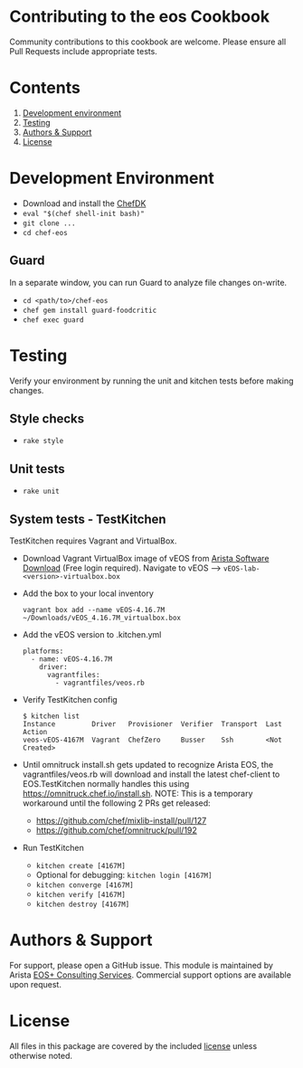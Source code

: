 # Contributing to the eos Cookbook

Community contributions to this cookbook are welcome.   Please ensure all Pull Requests include appropriate tests.

# Contents
1. [Development environment](#development-environment)
2. [Testing](#testing)
3. [Authors & Support](#authors--support)
4. [License](#license)

# Development Environment

- Download and install the [ChefDK](https://downloads.chef.io/chef-dk/)
- `eval "$(chef shell-init bash)"`
- `git clone ...`
- `cd chef-eos`

## Guard

In a separate window, you can run Guard to analyze file changes on-write.

- `cd <path/to>/chef-eos`
- `chef gem install guard-foodcritic`
- `chef exec guard`

# Testing

Verify your environment by running the unit and kitchen tests before making
changes.

## Style checks

- `rake style`

## Unit tests

- `rake unit`

## System tests - TestKitchen
  TestKitchen requires Vagrant and VirtualBox.

- Download Vagrant VirtualBox image of vEOS from [Arista Software Download](https://www.arista.com/en/support/software-download) (Free login required).  Navigate to vEOS --> `vEOS-lab-<version>-virtualbox.box`
- Add the box to your local inventory

    ```
    vagrant box add --name vEOS-4.16.7M ~/Downloads/vEOS_4.16.7M_virtualbox.box
    ```

- Add the vEOS version to .kitchen.yml

    ```
    platforms:
      - name: vEOS-4.16.7M
        driver:
          vagrantfiles:
            - vagrantfiles/veos.rb
    ```

- Verify TestKitchen config

    ```
    $ kitchen list
    Instance         Driver   Provisioner  Verifier  Transport  Last Action
    veos-vEOS-4167M  Vagrant  ChefZero     Busser    Ssh        <Not Created>
    ```

- Until omnitruck install.sh gets updated to recognize Arista EOS, the vagrantfiles/veos.rb will download and install the latest chef-client to EOS.TestKitchen normally handles this using https://omnitruck.chef.io/install.sh.
  NOTE: This is a temporary workaround until the following 2 PRs get released:
    - https://github.com/chef/mixlib-install/pull/127
    - https://github.com/chef/omnitruck/pull/192
- Run TestKitchen
  - `kitchen create [4167M]`
  - Optional for debugging: `kitchen login [4167M]`
  - `kitchen converge [4167M]`
  - `kitchen verify [4167M]`
  - `kitchen destroy [4167M]`

# Authors & Support

For support, please open a GitHub issue.  This module is maintained by Arista
[EOS+ Consulting Services](mailto://eosplus-dev@arista.com). Commercial support
options are available upon request.

# License

All files in this package are covered by the included [license](LICENSE) unless
otherwise noted.
